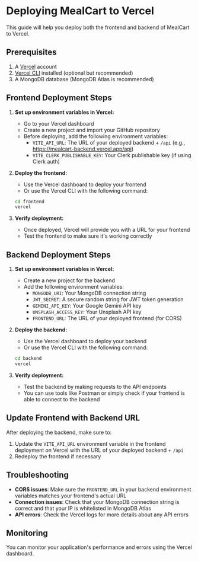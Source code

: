 # Deploying MealCart to Vercel

This guide will help you deploy both the frontend and backend of MealCart to Vercel.

## Prerequisites

1. A [Vercel](https://vercel.com) account
2. [Vercel CLI](https://vercel.com/docs/cli) installed (optional but recommended)
3. A MongoDB database (MongoDB Atlas is recommended)

## Frontend Deployment Steps

1. **Set up environment variables in Vercel:**
   - Go to your Vercel dashboard
   - Create a new project and import your GitHub repository
   - Before deploying, add the following environment variables:
     - `VITE_API_URL`: The URL of your deployed backend + `/api` (e.g., https://mealcart-backend.vercel.app/api)
     - `VITE_CLERK_PUBLISHABLE_KEY`: Your Clerk publishable key (if using Clerk auth)

2. **Deploy the frontend:**
   - Use the Vercel dashboard to deploy your frontend
   - Or use the Vercel CLI with the following command:
   ```bash
   cd frontend
   vercel
   ```

3. **Verify deployment:**
   - Once deployed, Vercel will provide you with a URL for your frontend
   - Test the frontend to make sure it's working correctly

## Backend Deployment Steps

1. **Set up environment variables in Vercel:**
   - Create a new project for the backend
   - Add the following environment variables:
     - `MONGODB_URI`: Your MongoDB connection string
     - `JWT_SECRET`: A secure random string for JWT token generation
     - `GEMINI_API_KEY`: Your Google Gemini API key
     - `UNSPLASH_ACCESS_KEY`: Your Unsplash API key
     - `FRONTEND_URL`: The URL of your deployed frontend (for CORS)

2. **Deploy the backend:**
   - Use the Vercel dashboard to deploy your backend
   - Or use the Vercel CLI with the following command:
   ```bash
   cd backend
   vercel
   ```

3. **Verify deployment:**
   - Test the backend by making requests to the API endpoints
   - You can use tools like Postman or simply check if your frontend is able to connect to the backend

## Update Frontend with Backend URL

After deploying the backend, make sure to:

1. Update the `VITE_API_URL` environment variable in the frontend deployment on Vercel with the URL of your deployed backend + `/api`
2. Redeploy the frontend if necessary

## Troubleshooting

- **CORS issues**: Make sure the `FRONTEND_URL` in your backend environment variables matches your frontend's actual URL
- **Connection issues**: Check that your MongoDB connection string is correct and that your IP is whitelisted in MongoDB Atlas
- **API errors**: Check the Vercel logs for more details about any API errors

## Monitoring

You can monitor your application's performance and errors using the Vercel dashboard.
